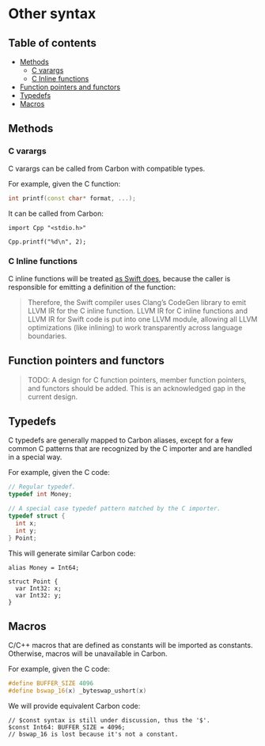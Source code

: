 # Other syntax

<!--
Part of the Carbon Language project, under the Apache License v2.0 with LLVM
Exceptions. See /LICENSE for license information.
SPDX-License-Identifier: Apache-2.0 WITH LLVM-exception
-->

## Table of contents

<!-- toc -->

- [Methods](#methods)
  - [C varargs](#c-varargs)
  - [C Inline functions](#c-inline-functions)
- [Function pointers and functors](#function-pointers-and-functors)
- [Typedefs](#typedefs)
- [Macros](#macros)

<!-- tocstop -->

## Methods

### C varargs

C varargs can be called from Carbon with compatible types.

For example, given the C function:

```cc
int printf(const char* format, ...);
```

It can be called from Carbon:

```carbon
import Cpp "<stdio.h>"

Cpp.printf("%d\n", 2);
```

### C Inline functions

C inline functions will be treated
[as Swift does](https://github.com/apple/swift/blob/master/docs/HowSwiftImportsCAPIs.md#inline-functions),
because the caller is responsible for emitting a definition of the function:

> Therefore, the Swift compiler uses Clang’s CodeGen library to emit LLVM IR for
> the C inline function. LLVM IR for C inline functions and LLVM IR for Swift
> code is put into one LLVM module, allowing all LLVM optimizations (like
> inlining) to work transparently across language boundaries.

## Function pointers and functors

> TODO: A design for C function pointers, member function pointers, and functors
> should be added. This is an acknowledged gap in the current design.

## Typedefs

C typedefs are generally mapped to Carbon aliases, except for a few common C
patterns that are recognized by the C importer and are handled in a special way.

For example, given the C code:

```cc
// Regular typedef.
typedef int Money;

// A special case typedef pattern matched by the C importer.
typedef struct {
  int x;
  int y;
} Point;
```

This will generate similar Carbon code:

```carbon
alias Money = Int64;

struct Point {
  var Int32: x;
  var Int32: y;
}
```

## Macros

C/C++ macros that are defined as constants will be imported as constants.
Otherwise, macros will be unavailable in Carbon.

For example, given the C code:

```cc
#define BUFFER_SIZE 4096
#define bswap_16(x) _byteswap_ushort(x)
```

We will provide equivalent Carbon code:

```carbon
// $const syntax is still under discussion, thus the '$'.
$const Int64: BUFFER_SIZE = 4096;
// bswap_16 is lost because it's not a constant.
```
